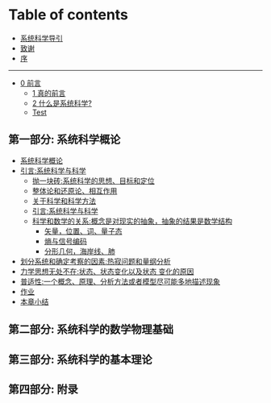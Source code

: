 # Table of contents
* [系统科学导引](書/Intro/README.md)
* [致谢](致谢.md)
* [序](序.md)

***

* [0 前言](0%20前言.md)
  * [1 真的前言](1%20真的前言.md)
  * [2 什么是系统科学?](2%20什么是系统科学?.md)
  * [Test](Test.md)

## 第一部分: 系统科学概论

* [系统科学概论](書/Intro/Ⅰ%20概论/README.md)
* [引言:系统科学与科学](書/Intro/Ⅰ%20概论/引言/README.md)
  * [抛一块砖:系统科学的思想、目标和定位](Ideas-Goals-Orientation.md)
  * [整体论和还原论、相互作用]()
  * [关于科学和科学方法]()
  * [引言:系统科学与科学]()
  * [科学和数学的关系:概念是对现实的抽象，抽象的结果是数学结构]()
    * [矢量，位置、词、量子态]()
    * [熵与信号编码]()
    * [分形几何，海岸线、肺]()
* [划分系统和确定考察的因素:热寂问题和量纲分析]()
* [力学思想无处不在:状态、状态变化以及状态 变化的原因]()
* [普适性:一个概念、原理、分析方法或者模型尽可能多地描述现象]()
* [作业]()
* [本章小结]()

## 第二部分: 系统科学的数学物理基础

## 第三部分: 系统科学的基本理论

## 第四部分: 附录

